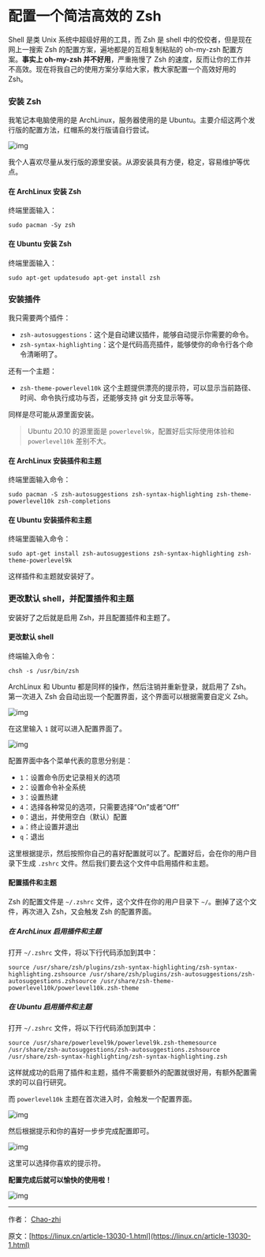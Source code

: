 # 配置一个简洁高效的 Zsh

Shell 是类 Unix 系统中超级好用的工具，而 Zsh 是 shell 中的佼佼者，但是现在网上一搜索 Zsh 的配置方案，遍地都是的互相复制粘贴的 oh-my-zsh 配置方案。**事实上 oh-my-zsh 并不好用**，严重拖慢了 Zsh 的速度，反而让你的工作并不高效。现在将我自己的使用方案分享给大家，教大家配置一个高效好用的 Zsh。

### 安装 Zsh

我笔记本电脑使用的是 ArchLinux，服务器使用的是 Ubuntu。主要介绍这两个发行版的配置方法，红帽系的发行版请自行尝试。

![img](https://cdn.jsdelivr.net/gh/SDNURoboticsAILab/ImageBed@master/img/resources/bash/223906vnc5jh7aacdnaihh.png)

我个人喜欢尽量从发行版的源里安装。从源安装具有方便，稳定，容易维护等优点。

#### 在 ArchLinux 安装 Zsh

终端里面输入：

```
sudo pacman -Sy zsh
```

#### 在 Ubuntu 安装 Zsh

终端里面输入：

```
sudo apt-get updatesudo apt-get install zsh
```

### 安装插件

我只需要两个插件：

- `zsh-autosuggestions`：这个是自动建议插件，能够自动提示你需要的命令。
- `zsh-syntax-highlighting`：这个是代码高亮插件，能够使你的命令行各个命令清晰明了。

还有一个主题：

- `zsh-theme-powerlevel10k` 这个主题提供漂亮的提示符，可以显示当前路径、时间、命令执行成功与否，还能够支持 git 分支显示等等。

同样是尽可能从源里面安装。

> Ubuntu 20.10 的源里面是 `powerlevel9k`，配置好后实际使用体验和 `powerlevel10k` 差别不大。

#### 在 ArchLinux 安装插件和主题

终端里面输入命令：

```
sudo pacman -S zsh-autosuggestions zsh-syntax-highlighting zsh-theme-powerlevel10k zsh-completions
```

#### 在 Ubuntu 安装插件和主题

终端里面输入命令：

```
sudo apt-get install zsh-autosuggestions zsh-syntax-highlighting zsh-theme-powerlevel9k
```

这样插件和主题就安装好了。

### 更改默认 shell，并配置插件和主题

安装好了之后就是启用 Zsh，并且配置插件和主题了。

#### 更改默认 shell

终端输入命令：

```
chsh -s /usr/bin/zsh
```

ArchLinux 和 Ubuntu 都是同样的操作，然后注销并重新登录，就启用了 Zsh。第一次进入 Zsh 会自动出现一个配置界面，这个界面可以根据需要自定义 Zsh。

![img](https://cdn.jsdelivr.net/gh/SDNURoboticsAILab/ImageBed@master/img/resources/bash/223907orolqh0e4td0i040.png)

在这里输入 `1` 就可以进入配置界面了。

![img](https://cdn.jsdelivr.net/gh/SDNURoboticsAILab/ImageBed@master/img/resources/bash/223908l84l8f9rddlbqh9h.png)

配置界面中各个菜单代表的意思分别是：

- `1`：设置命令历史记录相关的选项
- `2`：设置命令补全系统
- `3`：设置热建
- `4`：选择各种常见的选项，只需要选择“On”或者“Off”
- `0`：退出，并使用空白（默认）配置
- `a`：终止设置并退出
- `q`：退出

这里根据提示，然后按照你自己的喜好配置就可以了。配置好后，会在你的用户目录下生成 `.zshrc` 文件。然后我们要去这个文件中启用插件和主题。

#### 配置插件和主题

Zsh 的配置文件是 `~/.zshrc` 文件，这个文件在你的用户目录下 `~/`。删掉了这个文件，再次进入 Zsh，又会触发 Zsh 的配置界面。

##### 在 ArchLinux 启用插件和主题

打开 `~/.zshrc` 文件，将以下行代码添加到其中：

```
source /usr/share/zsh/plugins/zsh-syntax-highlighting/zsh-syntax-highlighting.zshsource /usr/share/zsh/plugins/zsh-autosuggestions/zsh-autosuggestions.zshsource /usr/share/zsh-theme-powerlevel10k/powerlevel10k.zsh-theme
```

##### 在 Ubuntu 启用插件和主题

打开 `~/.zshrc` 文件，将以下行代码添加到其中：

```
source /usr/share/powerlevel9k/powerlevel9k.zsh-themesource /usr/share/zsh-autosuggestions/zsh-autosuggestions.zshsource /usr/share/zsh-syntax-highlighting/zsh-syntax-highlighting.zsh
```

这样就成功的启用了插件和主题，插件不需要额外的配置就很好用，有额外配置需求的可以自行研究。

而 `powerlevel10k` 主题在首次进入时，会触发一个配置界面。

![img](https://cdn.jsdelivr.net/gh/SDNURoboticsAILab/ImageBed@master/img/resources/bash/223909zwayxxx5z7a6wpwv.png)

然后根据提示和你的喜好一步步完成配置即可。

![img](https://cdn.jsdelivr.net/gh/SDNURoboticsAILab/ImageBed@master/img/resources/bash/223910juq6p3noc63d3nlr.png)

这里可以选择你喜欢的提示符。

**配置完成后就可以愉快的使用啦！**

![img](https://cdn.jsdelivr.net/gh/SDNURoboticsAILab/ImageBed@master/img/resources/bash/223913ouug962ttgghzg98.png)

---

作者： [Chao-zhi](https://www.insidentally.com/2020/10/config-zsh/) 

原文：[https://linux.cn/article-13030-1.html](https://linux.cn/article-13030-1.html)